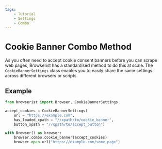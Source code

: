 ```yaml
---
tags:
    - Tutorial
    - Settings
    - Combo
---
```


# Cookie Banner Combo Method
As you often need to accept cookie consent banners before you can scrape web pages, Browserist has a standardised method to do this at scale. The `CookieBannerSettings` class enables you to easily share the same settings across different browsers or scripts.

## Example
```python title=""
from browserist import Browser, CookieBannerSettings

accept_cookies = CookieBannerSettings(
    url = "https://example.com",
    has_loaded_xpath = "//xpath/to/cookie_banner",
    button_xpath = "//xpath/to/accept_button")

with Browser() as browser:
    browser.combo.cookie_banner(accept_cookies)
    browser.open.url("https://example.com/some_page")
```
